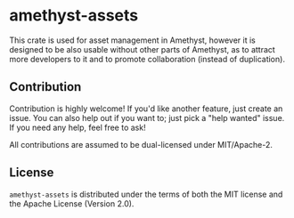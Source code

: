 # amethyst-assets

This crate is used for asset management in Amethyst, however
it is designed to be also usable without other parts of Amethyst,
as to attract more developers to it and to promote collaboration
(instead of duplication).

## Contribution

Contribution is highly welcome! If you'd like another
feature, just create an issue. You can also help
out if you want to; just pick a "help wanted" issue.
If you need any help, feel free to ask!

All contributions are assumed to be dual-licensed under
MIT/Apache-2.

## License

`amethyst-assets` is distributed under the terms of both the MIT 
license and the Apache License (Version 2.0).

